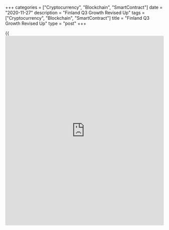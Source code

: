 +++
categories = ["Cryptocurrency", "Blockchain", "SmartContract"]
date = "2020-11-27"
description = "Finland Q3 Growth Revised Up"
tags = ["Cryptocurrency", "Blockchain", "SmartContract"]
title = "Finland Q3 Growth Revised Up"
type = "post"
+++

{{<iframe id="large-banner" src="https://www.bounty.group/#slide=25.0" width="100%" height="600" scrolling="no" style="border: 0px solid rgb(216, 221, 230); border-radius: 3px;">}}

Finland's [economy][1] exited recession in the third quarter and
expanded at a faster than expected pace, latest figures from Statistics
Finland showed on Friday.

Gross domestic product grew a seasonally adjusted 3.3 percent from the
previous quarter, the latest figures showed, versus the initial estimate
of 2.6 percent.

The economy grew for the first time since the second quarter of 2019.

On a year-on-year basis, GDP shrunk a working-day adjusted 2.7 percent,
which was revised from 4 percent estimated earlier.  
The sequential contraction in the second quarter was revised to 3.9
percent from 4.5 percent and the annual decline to 6.2 percent from 6.4
percent.

Exports rose 2.6 percent quarterly and imports grew 4.7 percent. Private
consumption increased 2.9 percent, while investments decreased 0.3
percent.

For comments and feedback [contact](https://www.playgroundfx.com/contact/): editorial@rtt[news](https://www.letsplayfx.com/blog/forex-news-website/).com

[Economic News][1]

 **What parts of the world are seeing the best (and worst) economic
performances lately? Click[here][2] to check out our [Econ Scorecard][2]
and find out! See up-to-the-moment [ranking](https://www.playgroundfx.com/blog/crypto-exchange-ranking/)s for the best and worst
performers in [GDP][3], [unemployment rate][4], [inflation][5] and much
more.**

   1. www.rtt[news](https://www.letsplayfx.com/blog/forex-news-website/).com/Content/EconomicNews.aspx
   2. www.rtt[news](https://www.letsplayfx.com/blog/forex-news-website/).com/economic-scorecard/world-rank/PPI/highest-performance.aspx
   3. www.rtt[news](https://www.letsplayfx.com/blog/forex-news-website/).com/economic-scorecard/world-rank/GDP/highest-performance.aspx
   4. www.rtt[news](https://www.letsplayfx.com/blog/forex-news-website/).com/economic-scorecard/world-rank/unemployment-rate/lowest-performance.aspx
   5. www.rtt[news](https://www.letsplayfx.com/blog/forex-news-website/).com/economic-scorecard/world-rank/CPI/highest-performance.aspx